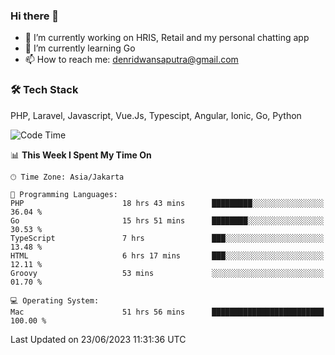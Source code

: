 ### Hi there 👋

- 🔭 I’m currently working on HRIS, Retail and my personal chatting app
- 🌱 I’m currently learning Go
- 📫 How to reach me: denridwansaputra@gmail.com


### 🛠 Tech Stack
PHP, Laravel, Javascript, Vue.Js, Typescipt, Angular, Ionic, Go, Python


<!--START_SECTION:waka-->
![Code Time](http://img.shields.io/badge/Code%20Time-3%2C368%20hrs%2052%20mins-blue)

📊 **This Week I Spent My Time On** 

```text
🕑︎ Time Zone: Asia/Jakarta

💬 Programming Languages: 
PHP                      18 hrs 43 mins      █████████░░░░░░░░░░░░░░░░   36.04 % 
Go                       15 hrs 51 mins      ████████░░░░░░░░░░░░░░░░░   30.53 % 
TypeScript               7 hrs               ███░░░░░░░░░░░░░░░░░░░░░░   13.48 % 
HTML                     6 hrs 17 mins       ███░░░░░░░░░░░░░░░░░░░░░░   12.11 % 
Groovy                   53 mins             ░░░░░░░░░░░░░░░░░░░░░░░░░   01.70 % 

💻 Operating System: 
Mac                      51 hrs 56 mins      █████████████████████████   100.00 % 
```


 Last Updated on 23/06/2023 11:31:36 UTC
<!--END_SECTION:waka-->
